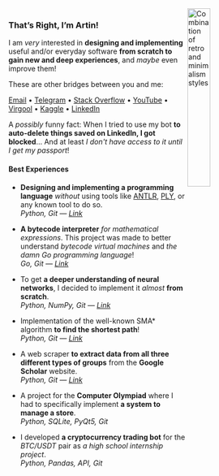 <img src="https://github.com/sheikhartin/sheikhartin/assets/64385550/2e7e9414-727a-49b8-881b-020a9b9424d6" alt="Combination of retro and minimalism styles" width="30%" align="right" />

### That’s Right, I’m Artin!

I am _very_ interested in **designing and implementing** useful and/or everyday software **from scratch to gain new and deep experiences**, and _maybe_ even improve them!

These are other bridges between you and me:

[Email](mailto:sheikhartin+github@gmail.com) • [Telegram](https://telegram.me/sheikhartin) • [Stack Overflow](https://stackoverflow.com/users/13414133/artin-mohammadi) • [YouTube](https://youtube.com/@artin-mohammadi/) • [Virgool](https://virgool.io/@sheikhartin) • [Kaggle](https://www.kaggle.com/sheikhartin) • [LinkedIn](https://linkedin.com/in/artin-mohammadi/)

A _possibly_ funny fact: When I tried to use my bot **to auto-delete things saved on LinkedIn, I got blocked**... And at least _I don't have access to it until I get my passport_!

#### Best Experiences

- **Designing and implementing a programming language** _without_ using tools like [ANTLR](https://github.com/antlr/antlr4), [PLY](https://github.com/dabeaz/ply), or any known tool to do so.\
  _Python, Git — [Link](https://github.com/sheikhartin/farr)_

- **A bytecode interpreter** _for mathematical expressions_. This project was made to better understand _bytecode virtual machines_ and _the damn Go programming language_!\
  _Go, Git — [Link](https://github.com/sheikhartin/bytecode-based-calculator)_

- To get **a deeper understanding of neural networks**, I decided to implement it _almost_ **from scratch**.\
  _Python, NumPy, Git — [Link](https://github.com/sheikhartin/notebooks-everywhere/blob/develop/Multilayer_Perceptron_From_Scratch.ipynb)_

- Implementation of the well-known SMA* algorithm **to find the shortest path**!\
  _Python, Git — [Link](https://github.com/sheikhartin/simplified-memory-bounded-a-star)_

- A web scraper **to extract data from all three different types of groups** from the **Google Scholar** website.\
  _Python, Git — [Link](https://github.com/sheikhartin/google-scholar-scraper)_

- A project for the **Computer Olympiad** where I had to specifically implement **a system to manage a store**.\
  _Python, SQLite, PyQt5, Git_

- I developed **a cryptocurrency trading bot** for the _BTC/USDT_ pair as _a high school internship project_.\
  _Python, Pandas, API, Git_
